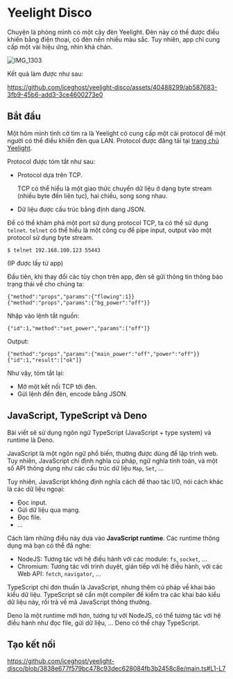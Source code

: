 # Yeelight Disco

Chuyện là phòng mình có một cây đèn Yeelight. Đèn này có thể được điều khiển bằng điện thoại, có đèn nền nhiều màu sắc.
Tuy nhiên, app chỉ cung cấp một vài hiệu ứng, nhìn khá chán.

![IMG_1303](https://github.com/iceghost/yeelight-disco/assets/40488299/2673da6d-3db1-4548-bc90-95eda7d0c4ed)

Kết quả làm được như sau:

https://github.com/iceghost/yeelight-disco/assets/40488299/ab587683-3fb9-45b6-add3-3ce4600273e0

## Bắt đầu

Một hôm mình tình cờ tìm ra là Yeelight có cung cấp một cái protocol để một người có thể điều khiển đèn qua LAN.
Protocol được đăng tải tại [trang chủ Yeelight].

[trang chủ Yeelight]: https://www.yeelight.com/download/Yeelight_Inter-Operation_Spec.pdf

Protocol được tóm tắt như sau:

- Protocol dựa trên TCP.

  TCP có thể hiểu là một giao thức chuyển dữ liệu ở dạng byte stream (nhiều byte đến liên tục), hai chiều, song song nhau.

- Dữ liệu được cấu trúc bằng định dạng JSON.

Để có thể khám phá một port sử dụng protocol TCP, ta có thể sử dụng `telnet`. `telnet` có thể hiểu là một công cụ để pipe input, output vào một
protocol sử dụng byte stream.

```
$ telnet 192.168.100.123 55443
```

(IP được lấy từ app)

Đầu tiên, khi thay đổi các tùy chọn trên app, đèn sẽ gửi thông tin thông báo trạng thái về cho chúng ta:

```
{"method":"props","params":{"flowing":1}}                                                                                                                         
{"method":"props","params":{"bg_power":"off"}}
```

Nhập vào lệnh tắt nguồn:

```
{"id":1,"method":"set_power","params":["off"]}
```

Output:

```
{"method":"props","params":{"main_power":"off","power":"off"}}
{"id":1,"result":["ok"]}
```

Như vậy, tóm tắt lại:

- Mở một kết nối TCP tới đèn.
- Gửi lệnh đến đèn, encode bằng JSON.

## JavaScript, TypeScript và Deno

Bài viết sẽ sử dụng ngôn ngữ TypeScript (JavaScript + type system) và runtime là Deno.

JavaScript là một ngôn ngữ phổ biến, thường được dùng để lập trình web. Tuy nhiên, JavaScript chỉ định nghĩa cú pháp,
ngữ nghĩa tính toán, và một số API thông dụng như các cấu trúc dữ liệu `Map`, `Set`, ...

Tuy nhiên, JavaScript không định nghĩa cách để thao tác I/O, nói cách khác là các dữ liệu ngoại:

- Đọc input.
- Gửi dữ liệu qua mạng.
- Đọc file.
- ...

Cách làm những điều này dựa vào **JavaScript runtime**. Các runtime thông dụng mà bạn có thể đã nghe:

- NodeJS: Tương tác với hệ điều hành với các module: `fs`, `socket`, ...
- Chromium: Tương tác với trình duyệt, gián tiếp với hệ điều hành, với các Web API: `fetch`, `navigator`, ...

TypeScript chỉ đơn thuần là JavaScript, nhưng thêm cú pháp về khai báo kiểu dữ liệu. TypeScript sẽ cần một compiler để kiểm tra các khai báo kiểu dữ liệu này,
rồi trả về mã JavaScript thông thường.

Deno là một runtime mới hơn, tương tự với NodeJS, có thể tương tác với hệ điều hành như đọc file, gửi dữ liệu, ... Deno có thể chạy TypeScript.

## Tạo kết nối

https://github.com/iceghost/yeelight-disco/blob/3838e677f579bc478c93dec628084fb3b2458c8e/main.ts#L1-L7

